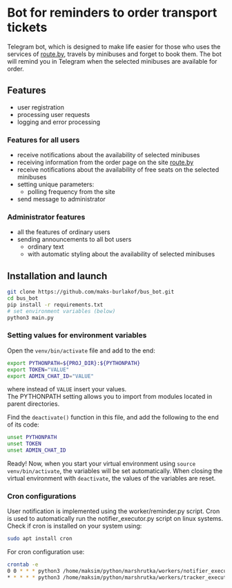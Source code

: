 # Bot for reminders to order transport tickets
Telegram bot, which is designed to make life easier for those who uses the services of [route.by](https://route.by/), travels by minibuses and forget to book them. 
The bot will remind you in Telegram when the selected minibuses are available for order.

## Features
- user registration
- processing user requests
- logging and error processing

### Features for all users
- receive notifications about the availability of selected minibuses
- receiving information from the order page on the site [route.by](https://route.by/)
- receive notifications about the availability of free seats on the selected minibuses
- setting unique parameters:
	- polling frequency from the site
- send message to administrator

### Administrator features
- all the features of ordinary users
- sending announcements to all bot users
  - ordinary text
  - with automatic styling about the availability of selected minibuses

## Installation and launch
```bash
git clone https://github.com/maks-burlakof/bus_bot.git
cd bus_bot
pip install -r requirements.txt
# set environment variables (below)
python3 main.py
```

### Setting values for environment variables 
Open the ``venv/bin/activate`` file and add to the end:
```bash
export PYTHONPATH=${PROJ_DIR}:${PYTHONPATH}
export TOKEN="VALUE"
export ADMIN_CHAT_ID="VALUE"
```
where instead of ``VALUE`` insert your values.  
The PYTHONPATH setting allows you to import from modules located in parent directories.

Find the ``deactivate()`` function in this file, and add the following to the end of its code:
```bash
unset PYTHONPATH
unset TOKEN
unset ADMIN_CHAT_ID
```
Ready! Now, when you start your virtual environment using ``source venv/bin/activate``, the variables will be set automatically. When closing the virtual environment with ``deactivate``, the values of the variables are reset.

### Cron configurations
User notification is implemented using the worker/reminder.py script. 
Cron is used to automatically run the notifier_executor.py script on linux systems. 
Check if cron is installed on your system using:
```bash
sudo apt install cron
```
For cron configuration use:
```bash
crontab -e
0 0 * * * python3 /home/maksim/python/marshrutka/workers/notifier_executor.py
* * * * * python3 /home/maksim/python/marshrutka/workers/tracker_executor.py
```